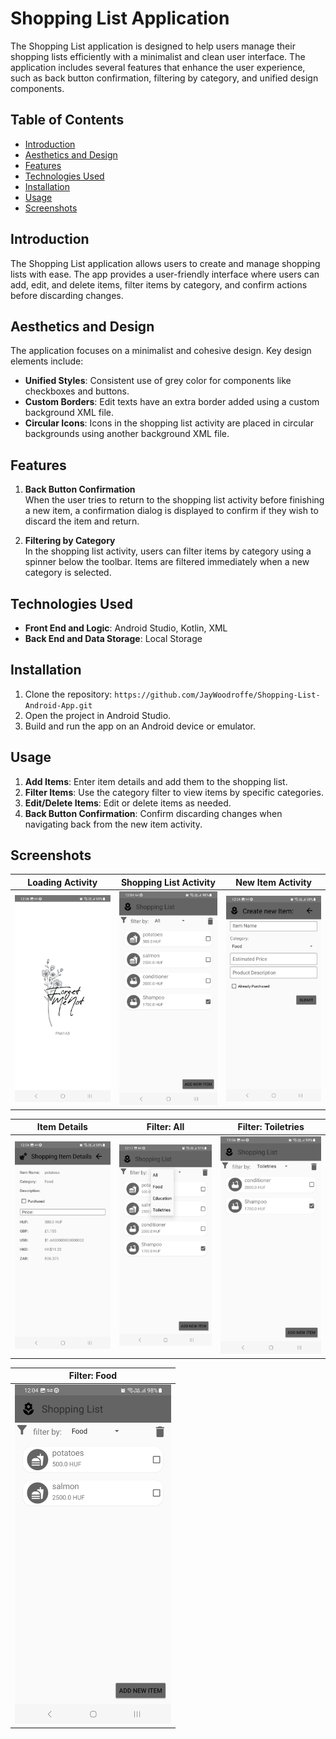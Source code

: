 # Shopping List Application

The Shopping List application is designed to help users manage their shopping lists efficiently with a minimalist and clean user interface. The application includes several features that enhance the user experience, such as back button confirmation, filtering by category, and unified design components.

## Table of Contents
- [Introduction](#introduction)
- [Aesthetics and Design](#aesthetics-and-design)
- [Features](#features)
- [Technologies Used](#technologies-used)
- [Installation](#installation)
- [Usage](#usage)
- [Screenshots](#screenshots)

## Introduction

The Shopping List application allows users to create and manage shopping lists with ease. The app provides a user-friendly interface where users can add, edit, and delete items, filter items by category, and confirm actions before discarding changes.

## Aesthetics and Design

The application focuses on a minimalist and cohesive design. Key design elements include:
- **Unified Styles**: Consistent use of grey color for components like checkboxes and buttons.
- **Custom Borders**: Edit texts have an extra border added using a custom background XML file.
- **Circular Icons**: Icons in the shopping list activity are placed in circular backgrounds using another background XML file.

## Features

1. **Back Button Confirmation**  
   When the user tries to return to the shopping list activity before finishing a new item, a confirmation dialog is displayed to confirm if they wish to discard the item and return.

2. **Filtering by Category**  
   In the shopping list activity, users can filter items by category using a spinner below the toolbar. Items are filtered immediately when a new category is selected.

## Technologies Used

- **Front End and Logic**: Android Studio, Kotlin, XML  
- **Back End and Data Storage**: Local Storage

## Installation

1. Clone the repository: `https://github.com/JayWoodroffe/Shopping-List-Android-App.git`
2. Open the project in Android Studio.
3. Build and run the app on an Android device or emulator.

## Usage

1. **Add Items**: Enter item details and add them to the shopping list.  
2. **Filter Items**: Use the category filter to view items by specific categories.  
3. **Edit/Delete Items**: Edit or delete items as needed.  
4. **Back Button Confirmation**: Confirm discarding changes when navigating back from the new item activity.

## Screenshots

| Loading Activity | Shopping List Activity | New Item Activity |
|------------------|------------------------|-------------------|
| <img src="./images/loading.jpeg" width="250"> | <img src="./images/shopping_list.jpeg" width="250"> | <img src="./images/new_item.jpeg" width="250"> |

| Item Details | Filter: All | Filter: Toiletries |
|--------------|-------------|---------------------|
| <img src="./images/details.jpeg" width="250"> | <img src="./images/filter.jpeg" width="250"> | <img src="./images/filter_toiletries.jpeg" width="250"> |

| Filter: Food |
|--------------|
| <img src="./images/filter food.jpeg" width="250"> |
